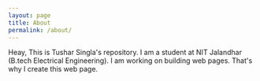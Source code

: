 ```yaml
---
layout: page
title: About
permalink: /about/
---
```


Heay, This is Tushar Singla's repository. I am a student at NIT Jalandhar (B.tech Electrical Engineering). I am working on building web pages. That's why I create this web page. 


